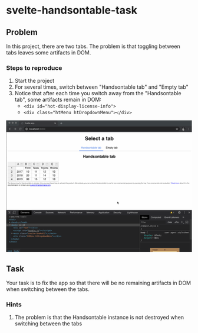 # svelte-handsontable-task

## Problem

In this project, there are two tabs. The problem is that toggling between tabs leaves some artifacts in DOM.

### Steps to reproduce

1. Start the project
2. For several times, switch between "Handsontable tab" and "Empty tab"
3. Notice that after each time you switch away from the "Handsontable tab", some artifacts remain in DOM:
   - `<div id="hot-display-license-info">`
   - `<div class="htMenu htDropdownMenu"></div>`

![](bug.gif)

## Task

Your task is to fix the app so that there will be no remaining artifacts in DOM when switching between the tabs.

### Hints

1. The problem is that the Handsontable instance is not destroyed when switching between the tabs